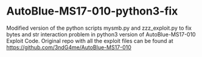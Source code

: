 # AutoBlue-MS17-010-python3-fix
Modified version of the python scripts mysmb.py and zzz_exploit.py to fix bytes and str interaction problem in python3 version of AutoBlue-MS17-010 Exploit Code. Original repo with all the exploit files can be found at https://github.com/3ndG4me/AutoBlue-MS17-010
